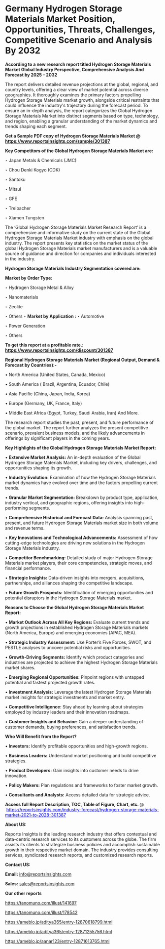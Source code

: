 # Germany Hydrogen Storage Materials Market Position, Opportunities, Threats, Challenges, Competitive Scenario and Analysis By 2032

<strong>According to a new research report titled Hydrogen Storage Materials Market Global Industry Perspective, Comprehensive Analysis And Forecast by 2025 – 2032</strong>

The report delivers detailed revenue projections at the global, regional, and country levels, offering a clear view of market potential across diverse geographies. It thoroughly examines the primary factors propelling Hydrogen Storage Materials market growth, alongside critical restraints that could influence the industry's trajectory during the forecast period. To ensure an in-depth analysis, the report categorizes the Global Hydrogen Storage Materials Market into distinct segments based on type, technology, and region, enabling a granular understanding of the market dynamics and trends shaping each segment.

<strong>Get a Sample PDF copy of Hydrogen Storage Materials Market </strong><strong>@<a href=https://www.reportsinsights.com/sample/301387 style=color:#0000ff;> https://www.reportsinsights.com/sample/301387</a></strong></font>

<strong>Key Competitors of the Global Hydrogen Storage Materials Market are:</strong>

‣ Japan Metals & Chemicals (JMC)

‣ Chou Denki Kogyo (CDK)

‣ Santoku

‣ Mitsui

‣ GFE

‣ Treibacher

‣ Xiamen Tungsten

The ‘Global Hydrogen Storage Materials Market Research Report’ is a comprehensive and informative study on the current state of the Global Hydrogen Storage Materials Market industry with emphasis on the global industry. The report presents key statistics on the market status of the global Hydrogen Storage Materials market manufacturers and is a valuable source of guidance and direction for companies and individuals interested in the industry.

<strong>Hydrogen Storage Materials Industry Segmentation covered are:</strong>

<strong>Market by Order Type: </strong>

‣ Hydrogen Storage Metal & Alloy

‣ Nanomaterials

‣ Zeolite

‣ Others
‣ 
<strong>Market by Application :</strong>
‣ Automotive

‣ Power Generation

‣ Others

<strong>To get this report at a profitable rate.: <a href=https://www.reportsinsights.com/discount/301387 style=color:#0000ff;>https://www.reportsinsights.com/discount/301387</a></strong></font>

<strong>Regional Hydrogen Storage Materials Market (Regional Output, Demand &amp; Forecast by Countries):-</strong>

• North America (United States, Canada, Mexico)

• South America ( Brazil, Argentina, Ecuador, Chile)

• Asia Pacific (China, Japan, India, Korea)

• Europe (Germany, UK, France, Italy)

• Middle East Africa (Egypt, Turkey, Saudi Arabia, Iran) And More.

The research report studies the past, present, and future performance of the global market. The report further analyzes the present competitive scenario, prevalent business models, and the likely advancements in offerings by significant players in the coming years.

<strong>Key Highlights of the Global Hydrogen Storage Materials Market Report:</strong>

• <strong>Extensive Market Analysis:</strong> An in-depth evaluation of the Global Hydrogen Storage Materials Market, including key drivers, challenges, and opportunities shaping its growth.

• <strong>Industry Evolution:</strong> Examination of how the Hydrogen Storage Materials market dynamics have evolved over time and the factors propelling current trends.

• <strong>Granular Market Segmentation:</strong> Breakdown by product type, application, industry vertical, and geographic regions, offering insights into high-performing segments.

• <strong>Comprehensive Historical and Forecast Data:</strong> Analysis spanning past, present, and future Hydrogen Storage Materials market size in both volume and revenue terms.

• <strong>Key Innovations and Technological Advancements:</strong> Assessment of how cutting-edge technologies are driving new solutions in the Hydrogen Storage Materials industry.

• <strong>Competitor Benchmarking:</strong> Detailed study of major Hydrogen Storage Materials market players, their core competencies, strategic moves, and financial performance.

• <strong>Strategic Insights:</strong> Data-driven insights into mergers, acquisitions, partnerships, and alliances shaping the competitive landscape.

• <strong>Future Growth Prospects:</strong> Identification of emerging opportunities and potential disruptors in the Hydrogen Storage Materials market.

<strong>Reasons to Choose the Global Hydrogen Storage Materials Market Report:</strong>

• <strong>Market Outlook Across All Key Regions:</strong> Evaluate current trends and growth projections in established Hydrogen Storage Materials markets (North America, Europe) and emerging economies (APAC, MEA).

• <strong>Strategic Industry Assessment:</strong> Use Porter’s Five Forces, SWOT, and PESTLE analyses to uncover potential risks and opportunities.

• <strong>Growth-Driving Segments:</strong> Identify which product categories and industries are projected to achieve the highest Hydrogen Storage Materials market shares.

• <strong>Emerging Regional Opportunities:</strong> Pinpoint regions with untapped potential and fastest projected growth rates.

• <strong>Investment Analysis:</strong> Leverage the latest Hydrogen Storage Materials market insights for strategic investments and market entry.

• <strong>Competitive Intelligence:</strong> Stay ahead by learning about strategies employed by industry leaders and their innovation roadmaps.

• <strong>Customer Insights and Behavior:</strong> Gain a deeper understanding of customer demands, buying preferences, and satisfaction trends.

<strong>Who Will Benefit from the Report?</strong>

• <strong>Investors:</strong> Identify profitable opportunities and high-growth regions.

• <strong>Business Leaders:</strong> Understand market positioning and build competitive strategies.

• <strong>Product Developers:</strong> Gain insights into customer needs to drive innovation.

• <strong>Policy Makers:</strong> Plan regulations and frameworks to foster market growth.

• <strong>Consultants and Analysts:</strong> Access detailed data for strategic advice.
</ul>
<strong>Access full Report Description, TOC, Table of Figure, Chart, etc. </strong>@  <a href=https://reportsinsights.com/industry-forecast/hydrogen-storage-materials-market-2021-to-2028-301387 style=color:#0000ff;>https://reportsinsights.com/industry-forecast/hydrogen-storage-materials-market-2021-to-2028-301387</a></font>

<strong><strong>About US</strong>:</strong>

Reports Insights is the leading research industry that offers contextual and data-centric research services to its customers across the globe. The firm assists its clients to strategize business policies and accomplish sustainable growth in their respective market domain. The industry provides consulting services, syndicated research reports, and customized research reports.

<strong>Contact US:</strong>

<p class=""""><b>Email:</b> <a href=mailto:info@reportsinsights.com>info@reportsinsights.com</a></p>
<p class=""""><b>Sales:</b> <a href=mailto:sales@reportsinsights.com>sales@reportsinsights.com</a></p>

<strong>Our other reports</strong>

<a href=https://tanomuno.com/illust/141697>https://tanomuno.com/illust/141697</a>

<a href=https://tanomuno.com/illust/178542>https://tanomuno.com/illust/178542</a>

<a href=https://ameblo.jp/aditya365/entry-12870618799.html>https://ameblo.jp/aditya365/entry-12870618799.html</a>

<a href=https://ameblo.jp/aditya365/entry-12871255756.html>https://ameblo.jp/aditya365/entry-12871255756.html</a>

<a href=https://ameblo.jp/aanar123/entry-12871613765.html>https://ameblo.jp/aanar123/entry-12871613765.html</a>
